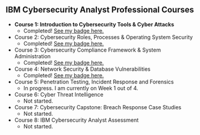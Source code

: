 
<h2>IBM Cybersecurity Analyst Professional Courses</h2>

- <b>Course 1: Introduction to Cybersecurity Tools & Cyber Attacks</b>
  - Completed! [See my badge here.](https://www.credly.com/badges/d809f5ac-7913-4500-adee-2a96264b59d2/public_url)
- Course 2: Cybersecurity Roles, Processes & Operating System Security</b>
  - Completed! [See my badge here.](https://www.credly.com/badges/04213df9-747e-4429-bb46-45f55b3e9091/public_url)
- Course 3: Cybersecurity Compliance Framework & System Administration</b>
  - Completed! [See my badge here.](https://www.credly.com/badges/f933862c-cc73-42e7-a8d2-ba287b34dcbe/public_url)
- Course 4: Network Security & Database Vulnerabilities</b>
  - Completed! [See my badge here.](https://www.credly.com/badges/ed36b103-9585-4e12-a005-391d2f900a03/public_url)
- Course 5: Penetration Testing, Incident Response and Forensics</b>
  - In progress. I am currently on Week 1 out of 4.
- Course 6: Cyber Threat Intelligence</b>
  - Not started.
- Course 7: Cybersecurity Capstone: Breach Response Case Studies</b>
  - Not started.
- Course 8: IBM Cybersecurity Analyst Assessment</b>
  - Not started.
